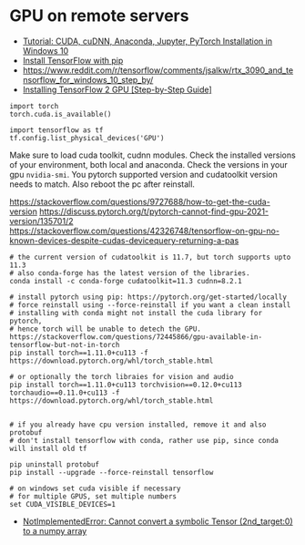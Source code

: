 # GPU on remote servers
* [Tutorial: CUDA, cuDNN, Anaconda, Jupyter, PyTorch Installation in Windows 10](https://sh-tsang.medium.com/tutorial-cuda-cudnn-anaconda-jupyter-pytorch-installation-in-windows-10-96b2a2f0ac57)
* [Install TensorFlow with pip](https://www.tensorflow.org/install/pip#windows-wsl2)
* https://www.reddit.com/r/tensorflow/comments/jsalkw/rtx_3090_and_tensorflow_for_windows_10_step_by/
* [Installing TensorFlow 2 GPU [Step-by-Step Guide]](https://neptune.ai/blog/installing-tensorflow-2-gpu-guide)
```
import torch
torch.cuda.is_available()

import tensorflow as tf
tf.config.list_physical_devices('GPU')
```

Make sure to load cuda toolkit, cudnn modules. Check the installed versions of your environment, both local and anaconda. Check the versions in your gpu `nvidia-smi`. You pytorch supported version and cudatoolkit version needs to match. Also reboot the pc after reinstall.

https://stackoverflow.com/questions/9727688/how-to-get-the-cuda-version
https://discuss.pytorch.org/t/pytorch-cannot-find-gpu-2021-version/135701/2
https://stackoverflow.com/questions/42326748/tensorflow-on-gpu-no-known-devices-despite-cudas-devicequery-returning-a-pas
```
# the current version of cudatoolkit is 11.7, but torch supports upto 11.3
# also conda-forge has the latest version of the libraries.
conda install -c conda-forge cudatoolkit=11.3 cudnn=8.2.1

# install pytorch using pip: https://pytorch.org/get-started/locally
# force reinstall using --force-reinstall if you want a clean install
# installing with conda might not install the cuda library for pytorch, 
# hence torch will be unable to detech the GPU. https://stackoverflow.com/questions/72445866/gpu-available-in-tensorflow-but-not-in-torch
pip install torch==1.11.0+cu113 -f https://download.pytorch.org/whl/torch_stable.html

# or optionally the torch libraies for vision and audio
pip install torch==1.11.0+cu113 torchvision==0.12.0+cu113 torchaudio==0.11.0+cu113 -f https://download.pytorch.org/whl/torch_stable.html


# if you already have cpu version installed, remove it and also protobuf
# don't install tensorflow with conda, rather use pip, since conda will install old tf

pip uninstall protobuf
pip install --upgrade --force-reinstall tensorflow

# on windows set cuda visible if necessary
# for multiple GPUS, set multiple numbers
set CUDA_VISIBLE_DEVICES=1
```

* [NotImplementedError: Cannot convert a symbolic Tensor (2nd_target:0) to a numpy array](https://stackoverflow.com/questions/58479556/notimplementederror-cannot-convert-a-symbolic-tensor-2nd-target0-to-a-numpy)